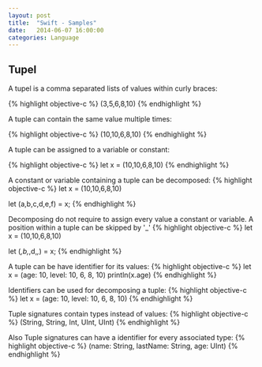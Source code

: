 ```yaml
---
layout: post
title:  "Swift - Samples"
date:   2014-06-07 16:00:00
categories: Language
---
```


## Tupel

A tupel is a comma separated lists of values within curly braces:

{% highlight objective-c %}
(3,5,6,8,10)
{% endhighlight %}

A tuple can contain the same value multiple times:

{% highlight objective-c %}
(10,10,6,8,10)
{% endhighlight %}

A tuple can be assigned to a variable or constant:

{% highlight objective-c %}
let x = (10,10,6,8,10)
{% endhighlight %}

A constant or variable containing a tuple can be decomposed:
{% highlight objective-c %}
let x = (10,10,6,8,10)

let (a,b,c,d,e,f) = x;
{% endhighlight %}

Decomposing do not require to assign every value a constant or variable.
A position within a tuple can be skipped by '_'
{% highlight objective-c %}
let x = (10,10,6,8,10)

let (_,b,_,d,_,_) = x;
{% endhighlight %}

A tuple can be have identifier for its values:
{% highlight objective-c %}
let x = (age: 10, level: 10, 6, 8, 10)
println(x.age)
{% endhighlight %}

Identifiers can be used for decomposing a tuple:
{% highlight objective-c %}
let x = (age: 10, level: 10, 6, 8, 10)
{% endhighlight %}

Tuple signatures contain types instead of values:
{% highlight objective-c %}
(String, String, Int, UInt, UInt)
{% endhighlight %}

Also Tuple signatures can have a identifier for every associated type:
{% highlight objective-c %}
(name: String, lastName: String, age: UInt)
{% endhighlight %}
